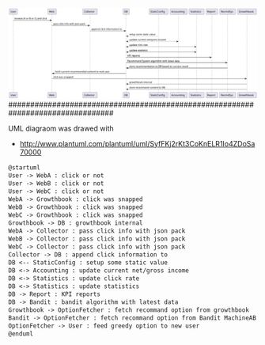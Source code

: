 ![alt text](https://github.com/blankaII/my_bandit_test/blob/main/20220504_homework/bandit_homework.svg?raw=true)
################################################################################

UML diagraom was drawed with
- http://www.plantuml.com/plantuml/uml/SyfFKj2rKt3CoKnELR1Io4ZDoSa70000
```
@startuml
User -> WebA : click or not
User -> WebB : click or not
User -> WebC : click or not
WebA -> Growthbook : click was snapped
WebB -> Growthbook : click was snapped
WebC -> Growthbook : click was snapped
Growthbook -> DB : growthbook internal
WebA -> Collector : pass click info with json pack
WebB -> Collector : pass click info with json pack
WebC -> Collector : pass click info with json pack
Collector -> DB : append click information to
DB <-- StaticConfig : setup some static value
DB <-> Accounting : update current net/gross income
DB <-> Statistics : update click rate
DB <-> Statistics : update statistics
DB -> Report : KPI reports
DB -> Bandit : bandit algorithm with latest data
Growthbook -> OptionFetcher : fetch recommand option from growthbook
Bandit -> OptionFetcher : fetch recommand option from Bandit MachineAB
OptionFetcher -> User : feed greedy option to new user
@enduml
```
